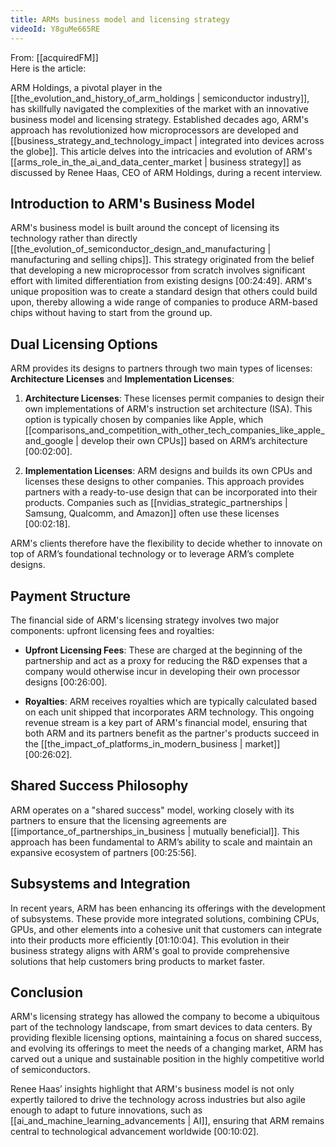 ```yaml
---
title: ARMs business model and licensing strategy
videoId: Y8guMe665RE
---
```


From: [[acquiredFM]] <br/> 
Here is the article:

ARM Holdings, a pivotal player in the [[the_evolution_and_history_of_arm_holdings | semiconductor industry]], has skillfully navigated the complexities of the market with an innovative business model and licensing strategy. Established decades ago, ARM's approach has revolutionized how microprocessors are developed and [[business_strategy_and_technology_impact | integrated into devices across the globe]]. This article delves into the intricacies and evolution of ARM's [[arms_role_in_the_ai_and_data_center_market | business strategy]] as discussed by Renee Haas, CEO of ARM Holdings, during a recent interview.

## Introduction to ARM's Business Model

ARM's business model is built around the concept of licensing its technology rather than directly [[the_evolution_of_semiconductor_design_and_manufacturing | manufacturing and selling chips]]. This strategy originated from the belief that developing a new microprocessor from scratch involves significant effort with limited differentiation from existing designs [<a class="yt-timestamp" data-t="00:24:49">00:24:49</a>]. ARM's unique proposition was to create a standard design that others could build upon, thereby allowing a wide range of companies to produce ARM-based chips without having to start from the ground up.

## Dual Licensing Options

ARM provides its designs to partners through two main types of licenses: **Architecture Licenses** and **Implementation Licenses**:

1. **Architecture Licenses**: These licenses permit companies to design their own implementations of ARM's instruction set architecture (ISA). This option is typically chosen by companies like Apple, which [[comparisons_and_competition_with_other_tech_companies_like_apple_and_google | develop their own CPUs]] based on ARM’s architecture [<a class="yt-timestamp" data-t="00:02:00">00:02:00</a>]. 

2. **Implementation Licenses**: ARM designs and builds its own CPUs and licenses these designs to other companies. This approach provides partners with a ready-to-use design that can be incorporated into their products. Companies such as [[nvidias_strategic_partnerships | Samsung, Qualcomm, and Amazon]] often use these licenses [<a class="yt-timestamp" data-t="00:02:18">00:02:18</a>].

ARM's clients therefore have the flexibility to decide whether to innovate on top of ARM’s foundational technology or to leverage ARM’s complete designs.

## Payment Structure

The financial side of ARM's licensing strategy involves two major components: upfront licensing fees and royalties:

- **Upfront Licensing Fees**: These are charged at the beginning of the partnership and act as a proxy for reducing the R&D expenses that a company would otherwise incur in developing their own processor designs [<a class="yt-timestamp" data-t="00:26:00">00:26:00</a>].

- **Royalties**: ARM receives royalties which are typically calculated based on each unit shipped that incorporates ARM technology. This ongoing revenue stream is a key part of ARM's financial model, ensuring that both ARM and its partners benefit as the partner's products succeed in the [[the_impact_of_platforms_in_modern_business | market]] [<a class="yt-timestamp" data-t="00:26:02">00:26:02</a>].

## Shared Success Philosophy

ARM operates on a "shared success" model, working closely with its partners to ensure that the licensing agreements are [[importance_of_partnerships_in_business | mutually beneficial]]. This approach has been fundamental to ARM’s ability to scale and maintain an expansive ecosystem of partners [<a class="yt-timestamp" data-t="00:25:56">00:25:56</a>].

## Subsystems and Integration

In recent years, ARM has been enhancing its offerings with the development of subsystems. These provide more integrated solutions, combining CPUs, GPUs, and other elements into a cohesive unit that customers can integrate into their products more efficiently [<a class="yt-timestamp" data-t="01:10:04">01:10:04</a>]. This evolution in their business strategy aligns with ARM's goal to provide comprehensive solutions that help customers bring products to market faster.

## Conclusion

ARM's licensing strategy has allowed the company to become a ubiquitous part of the technology landscape, from smart devices to data centers. By providing flexible licensing options, maintaining a focus on shared success, and evolving its offerings to meet the needs of a changing market, ARM has carved out a unique and sustainable position in the highly competitive world of semiconductors.

Renee Haas’ insights highlight that ARM's business model is not only expertly tailored to drive the technology across industries but also agile enough to adapt to future innovations, such as [[ai_and_machine_learning_advancements | AI]], ensuring that ARM remains central to technological advancement worldwide [<a class="yt-timestamp" data-t="00:10:02">00:10:02</a>].
